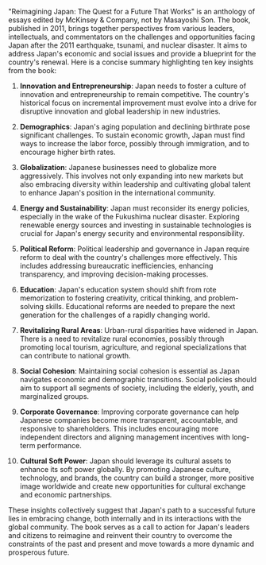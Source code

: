 "Reimagining Japan: The Quest for a Future That Works" is an anthology of essays edited by McKinsey & Company, not by Masayoshi Son. The book, published in 2011, brings together perspectives from various leaders, intellectuals, and commentators on the challenges and opportunities facing Japan after the 2011 earthquake, tsunami, and nuclear disaster. It aims to address Japan's economic and social issues and provide a blueprint for the country's renewal. Here is a concise summary highlighting ten key insights from the book:

1. **Innovation and Entrepreneurship**: Japan needs to foster a culture of innovation and entrepreneurship to remain competitive. The country's historical focus on incremental improvement must evolve into a drive for disruptive innovation and global leadership in new industries.

2. **Demographics**: Japan's aging population and declining birthrate pose significant challenges. To sustain economic growth, Japan must find ways to increase the labor force, possibly through immigration, and to encourage higher birth rates.

3. **Globalization**: Japanese businesses need to globalize more aggressively. This involves not only expanding into new markets but also embracing diversity within leadership and cultivating global talent to enhance Japan's position in the international community.

4. **Energy and Sustainability**: Japan must reconsider its energy policies, especially in the wake of the Fukushima nuclear disaster. Exploring renewable energy sources and investing in sustainable technologies is crucial for Japan's energy security and environmental responsibility.

5. **Political Reform**: Political leadership and governance in Japan require reform to deal with the country's challenges more effectively. This includes addressing bureaucratic inefficiencies, enhancing transparency, and improving decision-making processes.

6. **Education**: Japan's education system should shift from rote memorization to fostering creativity, critical thinking, and problem-solving skills. Educational reforms are needed to prepare the next generation for the challenges of a rapidly changing world.

7. **Revitalizing Rural Areas**: Urban-rural disparities have widened in Japan. There is a need to revitalize rural economies, possibly through promoting local tourism, agriculture, and regional specializations that can contribute to national growth.

8. **Social Cohesion**: Maintaining social cohesion is essential as Japan navigates economic and demographic transitions. Social policies should aim to support all segments of society, including the elderly, youth, and marginalized groups.

9. **Corporate Governance**: Improving corporate governance can help Japanese companies become more transparent, accountable, and responsive to shareholders. This includes encouraging more independent directors and aligning management incentives with long-term performance.

10. **Cultural Soft Power**: Japan should leverage its cultural assets to enhance its soft power globally. By promoting Japanese culture, technology, and brands, the country can build a stronger, more positive image worldwide and create new opportunities for cultural exchange and economic partnerships.

These insights collectively suggest that Japan's path to a successful future lies in embracing change, both internally and in its interactions with the global community. The book serves as a call to action for Japan's leaders and citizens to reimagine and reinvent their country to overcome the constraints of the past and present and move towards a more dynamic and prosperous future.